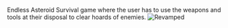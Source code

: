 Endless Asteroid Survival game where the user has to use the weapons and tools at their disposal to clear hoards of enemies.
![Revamped](https://github.com/Epicskylegend/Asteroid_Space_Shooter/assets/85533331/091423e3-f4ab-4546-aa25-db5c693af229)
